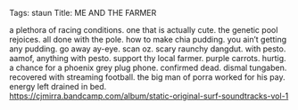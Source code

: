Tags: staun
Title: ME AND THE FARMER
  
a plethora of racing conditions. one that is actually cute. the genetic pool rejoices. all done with the pole. how to make chia pudding. you ain’t getting any pudding. go away ay-eye. scan oz. scary raunchy dangdut. with pesto. aamof, anything with pesto. support thy local farmer. purple carrots. hurtig. a chance for a phoenix grey plug phone. confirmed dead. dismal tungaben. recovered with streaming football. the big man of porra worked for his pay. energy left drained in bed.  
<https://cjmirra.bandcamp.com/album/static-original-surf-soundtracks-vol-1>  
